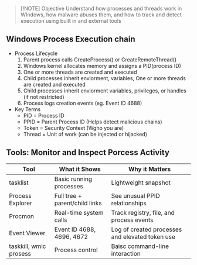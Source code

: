 
> [!NOTE] Objective
> Understand how processes and threads work in WIndows, how malware abuses them, and how to track and detect execution using built in and external tools
## Windows Process Execution chain
- Process Lifecycle
	1. Parent process calls CreateProcess() or CreateRemoteThread()
	2. Windows kernel allocates memory and assigns a PID(process ID)
	3. One or more threads are created and executed
	4. Child processes inherit enviorment, variables, One or more threads are created and executed
	5. Child processes inherit enviorment variables, privileges, or handles (if not restricted)
	6. Process logs creation events (eg. Event ID 4688)
- Key Terms
	- PID = Process ID
	- PPID = Parent Process ID (Helps detect malicious chains)
	- Token = Security Context (Wgho you are)
	- Thread = Unit of work (can be injected or hijacked)
## Tools: Monitor and Inspect Porcess Activity

| Tool                   | What it Shows                  | Why it Matters                                  |
| ---------------------- | ------------------------------ | ----------------------------------------------- |
| tasklist               | Basic running processes        | Lightweight snapshot                            |
| Process Explorer       | Full tree + parent/child links | See unusual PPID relationships                  |
| Procmon                | Real-time system calls         | Track registry, file, and process events        |
| Event Viewer           | Event ID 4688, 4696, 4672      | Log of created processes and elevated token use |
| taskkill, wmic prosess | Process control                | Baisc command-line interaction                  |

